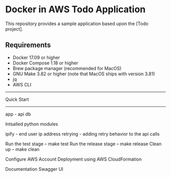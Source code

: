 # Docker in AWS Todo Application

This repository provides a sample application based upon the [Todo project].


## Requirements

- Docker 17.09 or higher
- Docker Compose 1.18 or higher
- Brew package manager (recommended for MacOS)
- GNU Make 3.82 or higher (note that MacOS ships with version 3.81)
- jq
- AWS CLI


***********
Quick Start
***********
 

app - 
api 
db 

Intsalled python modules 

ipify - end user ip address 
retrying - adding retry behavior to the api calls  


Run the test stage – make test
Run the release stage – make release
Clean up – make clean

Configure AWS Account 
Deployment using AWS CloudFormation


Documentation 
Swagger UI 

